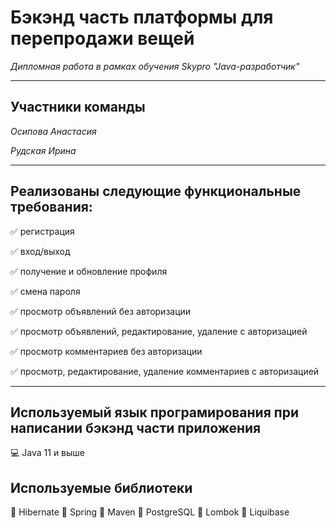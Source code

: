 # **Бэкэнд часть платформы для перепродажи вещей**

*Дипломная работа в рамках обучения Skypro "Java-разработчик"*


---

## **Участники команды**

*Осипова Анастасия*

*Рудская Ирина*

---

## **Реализованы следующие функциональные требования:**

:white_check_mark: регистрация

:white_check_mark: вход/выход

:white_check_mark: получение и обновление профиля

:white_check_mark: смена пароля

:white_check_mark: просмотр объявлений без авторизации

:white_check_mark: просмотр объявлений, редактирование, удаление с авторизацией

:white_check_mark: просмотр комментариев без авторизации

:white_check_mark: просмотр, редактирование, удаление комментариев с авторизацией

---

## **Используемый язык програмирования при написании бэкэнд части приложения**

:computer: Java 11 и выше


## **Используемые библиотеки**

:small_blue_diamond: Hibernate
:small_blue_diamond: Spring
:small_blue_diamond: Maven
:small_blue_diamond: PostgreSQL
:small_blue_diamond: Lombok
:small_blue_diamond: Liquibase
